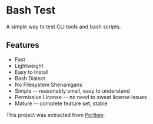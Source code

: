 # Bash Test

A simple way to test CLI tools and bash scripts.

## Features

- Fast
- Lightweight
- Easy to Install
- Bash Dialect
- No Filesystem Shenanigans
- Simple -- reasonably small, easy to understand
- Permissive License -- no need to sweat license issues
- Mature -- complete feature set, stable

This project was extracted from [Portkey](https://github.com/bronson/portkey).
